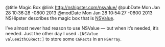 @title Magic Box
@link http://nshipster.com/nsvalue/
@pubDate Mon Jan 28 10:36:28 -0800 2013
@modDate Mon Jan 28 10:54:27 -0800 2013
NSHipster describes the magic box that is <a href="http://feedproxy.google.com/~r/NSHipster/~3/mGl2HC6shzs/">NSValue</a>.

I’ve almost never had reason to use NSValue — but when it’s needed, it’s needed. Just the other day I used <code>-[NSValue valueWithCGRect:]</code> to store some <code>CGRects</code> in an <code>NSArray</code>.
